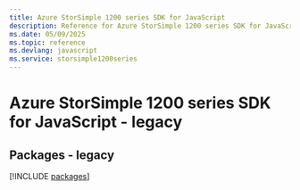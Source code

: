 ```yaml
---
title: Azure StorSimple 1200 series SDK for JavaScript
description: Reference for Azure StorSimple 1200 series SDK for JavaScript
ms.date: 05/09/2025
ms.topic: reference
ms.devlang: javascript
ms.service: storsimple1200series
---
```

# Azure StorSimple 1200 series SDK for JavaScript - legacy
## Packages - legacy
[!INCLUDE [packages](storsimple-1200-series-index.md)]